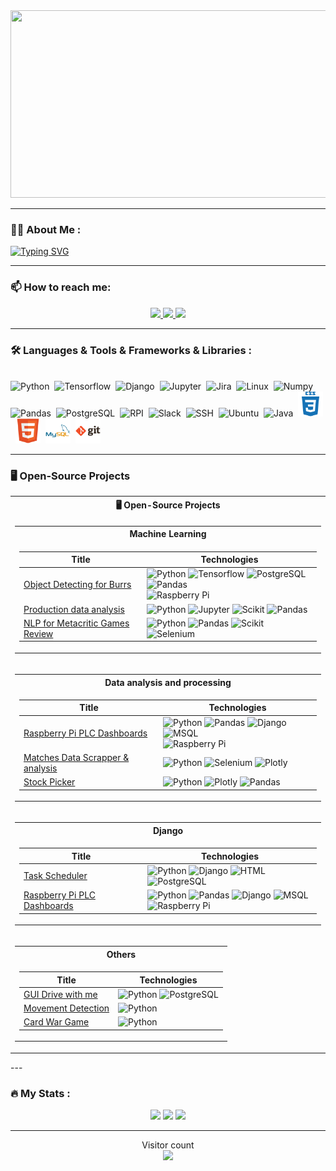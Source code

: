 <div align="center" >
  <img src="https://media.giphy.com/media/f3iwJFOVOwuy7K6FFw/giphy.gif" width="600" height="300"/>
</div>

---

### :man_technologist: About Me :

<a href="https://github.com/drkostas">
    <img src="https://readme-typing-svg.demolab.com?font=Georgia&size=18&duration=2000&pause=100&color=F7F7F7&multiline=true&width=500&height=80&lines=Karol+Marcinski;AI+%7C+Computer+Vision+%7C+Django" alt="Typing SVG" />
</a>

---

### :mailbox: How to reach me:

<p align="center">
    <a href="https://github.com/CharlieBMF/CharlieBMF/files/11449342/CV.ENG.2023.pdf">
        <img src="https://img.shields.io/badge/PDF-CV-red?style=flat-square&logo=adobe">
    </a>  
    <a href="https://www.linkedin.com/in/karol-marcinski">
        <img src="https://img.shields.io/badge/-Linkedin-blue?style=flat-square&logo=linkedin">
    </a>
    <a href="mailto:marcinski.karol@gmail.com">
        <img src="https://img.shields.io/badge/-Email-red?style=flat-square&logo=gmail&logoColor=white">
    </a>
</p>

---
    
### :hammer_and_wrench: Languages & Tools & Frameworks & Libraries :

<br>
<div>
  <img src="https://cdn.jsdelivr.net/gh/devicons/devicon/icons/python/python-original.svg" title="Python" alt="Python" width="40" height="40"/>&nbsp;
  <img src="https://cdn.jsdelivr.net/gh/devicons/devicon/icons/tensorflow/tensorflow-original.svg" title="Tensorflow" alt="Tensorflow" width="40" height="40"/>&nbsp;
  <img src="https://cdn.jsdelivr.net/gh/devicons/devicon/icons/django/django-plain-wordmark.svg" title="Django" alt="Django" width="40" height="40"/>&nbsp;
  <img src="https://cdn.jsdelivr.net/gh/devicons/devicon/icons/jupyter/jupyter-original-wordmark.svg" title="Jupyter" alt="Jupyter" width="40" height="40"/>&nbsp;
  <img src="https://cdn.jsdelivr.net/gh/devicons/devicon/icons/jira/jira-original-wordmark.svg" title="Jira" alt="Jira" width="40" height="40"/>&nbsp;
  <img src="https://cdn.jsdelivr.net/gh/devicons/devicon/icons/linux/linux-original.svg" title="Linux" alt="Linux" width="40" height="40"/>&nbsp;
  <img src="https://cdn.jsdelivr.net/gh/devicons/devicon/icons/numpy/numpy-original-wordmark.svg" title="Numpy" alt="Numpy" width="40" height="40"/>&nbsp;
  <img src="https://cdn.jsdelivr.net/gh/devicons/devicon/icons/pandas/pandas-original-wordmark.svg" title="Pandas" alt="Pandas" width="40" height="40"/>&nbsp;
  <img src="https://cdn.jsdelivr.net/gh/devicons/devicon/icons/postgresql/postgresql-original-wordmark.svg" title="PostgreSQL" alt="PostgreSQL" width="40" height="40"/>&nbsp;
  <img src="https://cdn.jsdelivr.net/gh/devicons/devicon/icons/raspberrypi/raspberrypi-original-wordmark.svg" title="RPI" alt="RPI" width="40" height="40"/>&nbsp;
  <img src="https://cdn.jsdelivr.net/gh/devicons/devicon/icons/slack/slack-original.svg" title="Slack" alt="Slack" width="40" height="40"/>&nbsp;
  <img src="https://cdn.jsdelivr.net/gh/devicons/devicon/icons/ssh/ssh-original-wordmark.svg" title="SSH" alt="SSH" width="40" height="40"/>&nbsp;
  <img src="https://cdn.jsdelivr.net/gh/devicons/devicon/icons/ubuntu/ubuntu-plain-wordmark.svg" title="Ubuntu" alt="Ubuntu" width="40" height="40"/>&nbsp;
  <img src="https://cdn.jsdelivr.net/gh/devicons/devicon/icons/docker/docker-original-wordmark.svg" title="Java" alt="Java" width="40" height="40"/>&nbsp;
  <img src="https://github.com/devicons/devicon/blob/master/icons/css3/css3-plain-wordmark.svg"  title="CSS3" alt="CSS" width="40" height="40"/>&nbsp;
  <img src="https://github.com/devicons/devicon/blob/master/icons/html5/html5-original.svg" title="HTML5" alt="HTML" width="40" height="40"/>&nbsp;
  <img src="https://github.com/devicons/devicon/blob/master/icons/mysql/mysql-original-wordmark.svg" title="MySQL"  alt="MySQL" width="40" height="40"/>&nbsp;
  <img src="https://github.com/devicons/devicon/blob/master/icons/git/git-original-wordmark.svg" title="Git" **alt="Git" width="40" height="40"/>
</div>

---

### 🖥️ Open-Source Projects
<div align="center">
  
<table>
  <tr><th>🖥️ Open-Source Projects </th></tr>
  <td>
    <div align="center">
<table>
<tr><th> Machine Learning </th></tr>
<tr><td>

| Title | Technologies|
|--|--|
| [Object Detecting for Burrs](https://github.com/CharlieBMF/DL-ObjectDetect-SealPin) | ![Python](https://img.shields.io/badge/Python-FFD43B?style=for-the-badge&logo=python&logoColor=blue) ![Tensorflow](https://img.shields.io/badge/TensorFlow-FF6F00?style=for-the-badge&logo=TensorFlow&logoColor=white) ![PostgreSQL](https://img.shields.io/badge/PostgreSQL-316192?style=for-the-badge&logo=postgresql&logoColor=white) ![Pandas](https://img.shields.io/badge/Pandas-2C2D72?style=for-the-badge&logo=pandas&logoColor=white) <br>![Raspberry Pi](https://img.shields.io/badge/Raspberry%20Pi-A22846?style=for-the-badge&logo=Raspberry%20Pi&logoColor=white) |
| [Production data analysis](https://github.com/CharlieBMF/ML-LAT-NG-Analysis) | ![Python](https://img.shields.io/badge/Python-FFD43B?style=for-the-badge&logo=python&logoColor=blue) ![Jupyter](https://img.shields.io/badge/Jupyter-F37626.svg?&style=for-the-badge&logo=Jupyter&logoColor=white) ![Scikit](https://img.shields.io/badge/scikit_learn-F7931E?style=for-the-badge&logo=scikit-learn&logoColor=white) ![Pandas](https://img.shields.io/badge/Pandas-2C2D72?style=for-the-badge&logo=pandas&logoColor=white) |
| [NLP for Metacritic Games Review](https://github.com/CharlieBMF/ML-NLP-Metacritic-Games-Reviews) | ![Python](https://img.shields.io/badge/Python-FFD43B?style=for-the-badge&logo=python&logoColor=blue) ![Pandas](https://img.shields.io/badge/Pandas-2C2D72?style=for-the-badge&logo=pandas&logoColor=white) ![Scikit](https://img.shields.io/badge/scikit_learn-F7931E?style=for-the-badge&logo=scikit-learn&logoColor=white) ![Selenium](https://img.shields.io/badge/Selenium-43B02A?style=for-the-badge&logo=Selenium&logoColor=white)|

  </td></tr> </table></div></td></tr>
<tr><td>
  <div align="center">
<table>
<tr><th>Data analysis and processing</th></tr>
<tr><td>
  
|Title | Technologies|
|--|--|
| [Raspberry Pi PLC Dashboards](https://github.com/drkostas/high-sql) | ![Python](https://img.shields.io/badge/Python-FFD43B?style=for-the-badge&logo=python&logoColor=blue) ![Pandas](https://img.shields.io/badge/Pandas-2C2D72?style=for-the-badge&logo=pandas&logoColor=white) ![Django](https://img.shields.io/badge/Django-092E20?style=for-the-badge&logo=django&logoColor=green) ![MSQL](https://img.shields.io/badge/Microsoft%20SQL%20Server-CC2927?style=for-the-badge&logo=microsoft%20sql%20server&logoColor=white)<br> ![Raspberry Pi](https://img.shields.io/badge/Raspberry%20Pi-A22846?style=for-the-badge&logo=Raspberry%20Pi&logoColor=white) |
| [Matches Data Scrapper & analysis](https://github.com/CharlieBMF/PLOTLY-flashscore-statistic-scrapper) | ![Python](https://img.shields.io/badge/Python-FFD43B?style=for-the-badge&logo=python&logoColor=blue) ![Selenium](https://img.shields.io/badge/Selenium-43B02A?style=for-the-badge&logo=Selenium&logoColor=white) ![Plotly](https://img.shields.io/badge/Plotly-239120?style=for-the-badge&logo=plotly&logoColor=white) |
| [Stock Picker](https://github.com/CharlieBMF/PLOTLY-Stock-Picker) | ![Python](https://img.shields.io/badge/Python-FFD43B?style=for-the-badge&logo=python&logoColor=blue) ![Plotly](https://img.shields.io/badge/Plotly-239120?style=for-the-badge&logo=plotly&logoColor=white) ![Pandas](https://img.shields.io/badge/Pandas-2C2D72?style=for-the-badge&logo=pandas&logoColor=white)|

</td></tr> </table></div></td></tr>
<tr><td>
  <div align="center">
<table>
<tr><th>Django</th></tr>
<tr><td>

|Title | Technologies|
|--|--|
| [Task Scheduler](https://github.com/CharlieBMF/DJANGO-task-scheduler) | ![Python](https://img.shields.io/badge/Python-FFD43B?style=for-the-badge&logo=python&logoColor=blue) ![Django](https://img.shields.io/badge/Django-092E20?style=for-the-badge&logo=django&logoColor=green) ![HTML](https://img.shields.io/badge/HTML5-E34F26?style=for-the-badge&logo=html5&logoColor=white) ![PostgreSQL](https://img.shields.io/badge/PostgreSQL-316192?style=for-the-badge&logo=postgresql&logoColor=white) |
| [Raspberry Pi PLC Dashboards](https://github.com/drkostas/high-sql) | ![Python](https://img.shields.io/badge/Python-FFD43B?style=for-the-badge&logo=python&logoColor=blue) ![Pandas](https://img.shields.io/badge/Pandas-2C2D72?style=for-the-badge&logo=pandas&logoColor=white) ![Django](https://img.shields.io/badge/Django-092E20?style=for-the-badge&logo=django&logoColor=green) ![MSQL](https://img.shields.io/badge/Microsoft%20SQL%20Server-CC2927?style=for-the-badge&logo=microsoft%20sql%20server&logoColor=white)<br> ![Raspberry Pi](https://img.shields.io/badge/Raspberry%20Pi-A22846?style=for-the-badge&logo=Raspberry%20Pi&logoColor=white) |

  </td></tr></table></div></td></tr>

<tr><td>
  <div align="center">
<table>
<tr><th>Others</th></tr>
<tr><td>

|Title | Technologies|
|--|--|
| [GUI Drive with me](https://github.com/CharlieBMF/GUI-Drive-Me) | ![Python](https://img.shields.io/badge/Python-FFD43B?style=for-the-badge&logo=python&logoColor=blue) ![PostgreSQL](https://img.shields.io/badge/PostgreSQL-316192?style=for-the-badge&logo=postgresql&logoColor=white) |
| [Movement Detection](https://github.com/CharlieBMF/OOP-Movement-Detection) | ![Python](https://img.shields.io/badge/Python-FFD43B?style=for-the-badge&logo=python&logoColor=blue) |
| [Card War Game](https://github.com/CharlieBMF/OOP-Card-Game-WAR) | ![Python](https://img.shields.io/badge/Python-FFD43B?style=for-the-badge&logo=python&logoColor=blue)|

  </td></tr></table></div></td></tr></table>
</div>
---

### :fire: My Stats :

<p align="center"> 
 
   <img src="http://github-profile-summary-cards.vercel.app/api/cards/profile-details?username=charliebmf&theme=dark">
    <img src="http://github-profile-summary-cards.vercel.app/api/cards/repos-per-language?username=charliebmf&theme=dark">
    <img src="http://github-readme-streak-stats.herokuapp.com?user=charliebmf&theme=dark&background=000000">
     
</p>

---

<p align="center"> 
  Visitor count<br>
  <img src="https://profile-counter.glitch.me/charliebmf/count.svg" />
</p>



